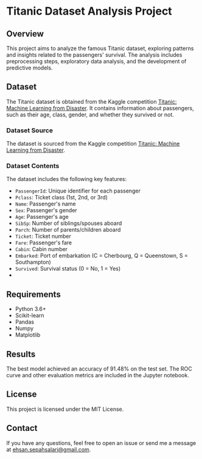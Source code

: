 # Titanic Dataset Analysis Project

## Overview

This project aims to analyze the famous Titanic dataset, exploring patterns and insights related to the passengers' survival. The analysis includes preprocessing steps, exploratory data analysis, and the development of predictive models.

## Dataset

The Titanic dataset is obtained from the Kaggle competition [Titanic: Machine Learning from Disaster](https://www.kaggle.com/c/titanic/data). It contains information about passengers, such as their age, class, gender, and whether they survived or not.

### Dataset Source

The dataset is sourced from the Kaggle competition [Titanic: Machine Learning from Disaster](https://www.kaggle.com/c/titanic/data).

### Dataset Contents

The dataset includes the following key features:

- `PassengerId`: Unique identifier for each passenger
- `Pclass`: Ticket class (1st, 2nd, or 3rd)
- `Name`: Passenger's name
- `Sex`: Passenger's gender
- `Age`: Passenger's age
- `SibSp`: Number of siblings/spouses aboard
- `Parch`: Number of parents/children aboard
- `Ticket`: Ticket number
- `Fare`: Passenger's fare
- `Cabin`: Cabin number
- `Embarked`: Port of embarkation (C = Cherbourg, Q = Queenstown, S = Southampton)
- `Survived`: Survival status (0 = No, 1 = Yes)
- 
## Requirements
- Python 3.6+
- Scikit-learn
- Pandas
- Numpy
- Matplotlib

## Results
The best model achieved an accuracy of 91.48% on the test set. The ROC curve and other evaluation metrics are included in the Jupyter notebook.

## License
This project is licensed under the MIT License.

## Contact
If you have any questions, feel free to open an issue or send me a message at ehsan.sepahsalari@gmail.com.
